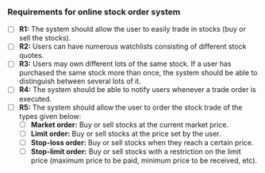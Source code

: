 ### Requirements for online stock order system

- [ ] **R1:** The system should allow the user to easily trade in stocks (buy or sell the stocks).
- [ ] **R2:** Users can have numerous watchlists consisting of different stock quotes.
- [ ] **R3:** Users may own different lots of the same stock. If a user has purchased the same stock more than once, the system should be able to distinguish between several lots of it.
- [ ] **R4:** The system should be able to notify users whenever a trade order is executed.
- [ ] **R5:** The system should allow the user to order the stock trade of the types given below:
  - [ ] **Market order:** Buy or sell stocks at the current market price.
  - [ ] **Limit order:** Buy or sell stocks at the price set by the user.
  - [ ] **Stop-loss order:** Buy or sell stocks when they reach a certain price.
  - [ ] **Stop-limit order:** Buy or sell stocks with a restriction on the limit price (maximum price to be paid, minimum price to be received, etc).